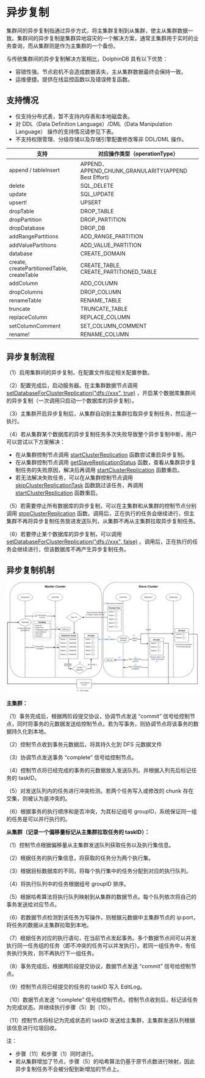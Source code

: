 # 异步复制

集群间的异步复制指通过异步方式，将主集群复制到从集群，使主从集群数据一致。集群间的异步复制是集群异地容灾的一个解决方案，通常主集群用于实时的业务查询，而从集群则是作为主集群的一个备份。

与传统集群间的异步复制解决方案相比，DolphinDB 具有以下优势：

* 容错性强。节点宕机不会造成数据丢失，主从集群数据最终会保持一致。
* 运维便捷。提供在线监控函数以及错误修复函数。

## 支持情况

* 仅支持分布式表，暂不支持内存表和本地磁盘表。
* 对 DDL（Data Definition Language）/DML（Data Manipulation
  Language） 操作的支持情况请参见下表。
* 不支持权限管理、分级存储以及存储引擎配置修改等非 DDL/DML 操作。

| 支持 | 对应操作类型（operationType） |
| --- | --- |
| append / tableInsert | APPEND、APPEND\_CHUNK\_GRANULARITY(APPEND Best Effort) |
| delete | SQL\_DELETE |
| update | SQL\_UPDATE |
| upsert! | UPSERT |
| dropTable | DROP\_TABLE |
| dropPartition | DROP\_PARTITION |
| dropDatabase | DROP\_DB |
| addRangePartitions | ADD\_RANGE\_PARTITION |
| addValuePartitions | ADD\_VALUE\_PARTITION |
| database | CREATE\_DOMAIN |
| create, createPartitionedTable, createTable | CREATE\_TABLE, CREATE\_PARTITIONED\_TABLE |
| addColumn | ADD\_COLUMN |
| dropColumns | DROP\_COLUMN |
| renameTable | RENAME\_TABLE |
| truncate | TRUNCATE\_TABLE |
| replaceColumn | REPLACE\_COLUMN |
| setColumnComment | SET\_COLUMN\_COMMENT |
| rename! | RENAME\_COLUMN |

## 异步复制流程

（1）启用集群间的异步复制，在配置文件指定相关配置参数。

（2）配置完成后，启动服务器。在主集群数据节点调用 [setDatabaseForClusterReplication("dfs://xxx", true)](../funcs/s/setDatabaseForClusterReplication.html)
，开启某个数据库集群间的异步复制（一次调用只启动一个数据库的异步复制）。

（3）主集群开启异步复制后，从集群自动到主集群拉取异步复制任务，然后逐一执行。

（4）若从集群某个数据库的异步复制任务多次失败导致整个异步复制中断，用户可以尝试以下方案解决：

* 在从集群控制节点调用 [startClusterReplication](../funcs/s/startClusterReplication.html) 函数尝试重启异步复制。
* 在从集群控制节点调用 [getSlaveReplicationStatus](../funcs/g/getSlaveReplicationStatus.html)
  函数，查看从集群异步复制任务的失败原因，解决后再调用 [startClusterReplication](../funcs/s/startClusterReplication.html) 函数重启。
* 若无法解决失败任务，可以在从集群控制节点调用 [skipClusterReplicationTask](../funcs/s/skipClusterReplicationTask.html) 函数跳过该任务，再调用 [startClusterReplication](../funcs/s/startClusterReplication.html) 函数重启。

（5）若需要停止所有数据库的异步复制，可以在主集群和从集群的控制节点分别调用 [stopClusterReplication](../funcs/s/stopClusterReplication.html)
函数。调用后，正在执行的任务会继续进行，但主集群不再将异步复制任务放进发送队列，从集群不再从主集群拉取异步复制任务。

（6）若要停止某个数据库的异步复制，可以调用 [setDatabaseForClusterReplication("dfs://xxx", false)](../funcs/s/setDatabaseForClusterReplication.html)
。调用后，正在执行的任务会继续进行，但该数据库不再产生异步复制任务。

## 异步复制机制

![](../images/clusterAsync.png)

**主集群：**

（1）事务完成后，根据两阶段提交协议，协调节点发送 “commit”
信号给控制节点，同时将事务的元数据发送给控制节点。若为写事务，则协调节点将该事务的数据持久化到本地。

（2）控制节点收到事务元数据后，将其持久化到 DFS 元数据文件

（3）协调节点发送事务 “complete” 信号给控制节点。

（4）控制节点将已经完成的事务的元数据放入发送队列。并根据入列先后标记任务的 taskID。

（5）对发送队列内的任务进行冲突检测。若两个任务写入或修改的 chunk 存在交集，则被认为是冲突的。

（6）根据事务的执行顺序和是否冲突，为其标记组号 groupID，系统保证同一组的任务是可以并行执行的。

**从集群（**记录一个偏移量标记从主集群拉取任务的 taskID**）：**

（1）控制节点根据偏移量从主集群发送队列获取任务以及执行集信息。

（2）根据任务的执行集信息，将获取的任务分为两个执行集。

（3）根据目标数据库的不同，将每个执行集中的任务分配到对应的执行队列。

（4）将执行队列中的任务根据组号 groupID 排序。

（5）根据哈希算法将执行队列映射到从集群的数据节点。每个队列依次将自己的事务发送给对应节点。

（6）若数据节点检测到该任务为写操作，则根据元数据中主集群节点的 ip:port，将任务的数据从主集群拉取到本地。

（7）根据任务对应的执行语句，在当前节点发起事务。多个数据节点间可以并发执行同一任务组的任务（即不冲突的任务可以并发执行）。若同一组任务中，有任务执行失败，则不再执行下一组任务。

（8）事务完成后，根据两阶段提交协议，数据节点发送 “commit” 信号给控制节点。

（9）控制节点将已经提交的任务的 taskID 写入 EditLog。

（10）数据节点发送 “complete” 信号给控制节点。控制节点收到后，标记该任务为完成状态。并继续执行步骤（5）到（10）。

（11）控制节点将标记为完成状态的 taskID 发送给主集群，主集群发送队列根据该信息进行垃圾回收。

注：

* 步骤（11）和步骤（1）同时进行。
* 若从集群增加了节点，步骤（5）的哈希算法仍基于原节点数进行映射，因此异步复制任务不会被分配到新增加的节点上。

